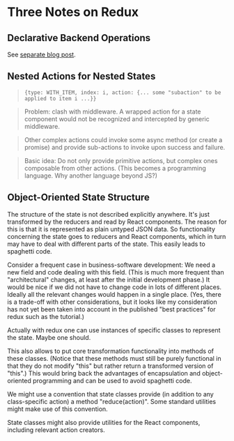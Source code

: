 Three Notes on Redux
====================

Declarative Backend Operations
------------------------------

See [separate blog post](../posts/redux-and-side-effects.md).


Nested Actions for Nested States
--------------------------------

> ```
> {type: WITH_ITEM, index: i, action: {... some "subaction" to be applied to item i ...}}
> ```

> Problem: clash with middleware.  A wrapped action for a state
> component would not be recognized and intercepted by generic middleware.

> Other complex actions could invoke some async method (or create a
> promise) and provide sub-actions to invoke upon success and failure.

> Basic idea: Do not only provide primitive actions, but complex ones
> composable from other actions.  (This becomes a programming language.
> Why another language beyond JS?)


Object-Oriented State Structure
-------------------------------

The structure of the state is not described explicitly anywhere.  It's
just transformed by the reducers and read by React components.  The
reason for this is that it is represented as plain untyped JSON data.
So functionality concerning the state goes to reducers and React
components, which in turn may have to deal with different parts of the
state.  This easily leads to spaghetti code.

Consider a frequent case in business-software development: We need a new
field and code dealing with this field.  (This is much more frequent
than "architectural" changes, at least after the initial development
phase.)  It would be nice if we did not have to change code in lots of
different places.  Ideally all the relevant changes would happen in a
single place.  (Yes, there is a trade-off with other considerations, but
it looks like my consideration has not yet been taken into account in
the published "best practices" for redux such as the tutorial.)

Actually with redux one can use instances of specific classes to
represent the state.  Maybe one should.

This also allows to put core transformation functionality into methods
of these classes.  (Notice that these methods must still be purely
functional in that they do not modify "this" but rather return a
transformed version of "this".)  This would bring back the advantages of
encapsulation and object-oriented programming and can be used to avoid
spaghetti code.

We might use a convention that state classes provide (in addition to any
class-specific action) a method "reduce(action)".  Some standard
utilities might make use of this convention.

State classes might also provide utilities for the React components,
including relevant action creators.
